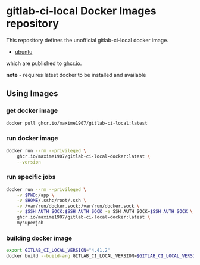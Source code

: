 # gitlab-ci-local Docker Images repository

This repository defines the unofficial gitlab-ci-local docker image.

* [ubuntu](ubuntu/)

which are published to [ghcr.io](https://github.com/maxime1907/gitlab-ci-local-docker/pkgs/container/gitlab-ci-local).


__note__ - requires latest docker to be installed and available

## Using Images

### get docker image

```bash
docker pull ghcr.io/maxime1907/gitlab-ci-local:latest
```

### run docker image

```bash
docker run --rm --privileged \
	ghcr.io/maxime1907/gitlab-ci-local-docker:latest \
	--version
```

### run specific jobs
```bash
docker run --rm --privileged \
	-v $PWD:/app \
	-v $HOME/.ssh:/root/.ssh \
	-v /var/run/docker.sock:/var/run/docker.sock \
	-v $SSH_AUTH_SOCK:$SSH_AUTH_SOCK -e SSH_AUTH_SOCK=$SSH_AUTH_SOCK \
	ghcr.io/maxime1907/gitlab-ci-local-docker:latest \
	mysuperjob
```

### building docker image

```bash
export GITLAB_CI_LOCAL_VERSION="4.41.2"
docker build --build-arg GITLAB_CI_LOCAL_VERSION=$GITLAB_CI_LOCAL_VERSION -t gitlab-ci-local:$GITLAB_CI_LOCAL_VERSION docker/dind
```
